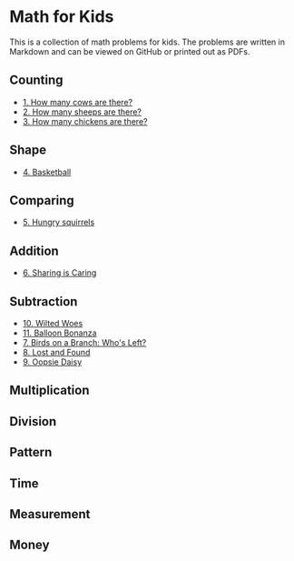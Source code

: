 # Math for Kids

This is a collection of math problems for kids. The problems are written in Markdown and can be viewed on GitHub or printed out as PDFs.

<!-- BEGIN MATH PROBLEMS -->

## Counting

* [1. How many cows are there?](problems/1)
* [2. How many sheeps are there?](problems/2)
* [3. How many chickens are there?](problems/3)
## Shape

* [4. Basketball](problems/4)
## Comparing

* [5. Hungry squirrels](problems/5)
## Addition

* [6. Sharing is Caring](problems/6)
## Subtraction

* [10. Wilted Woes](problems/10)
* [11. Balloon Bonanza](problems/11)
* [7. Birds on a Branch: Who's Left?](problems/7)
* [8. Lost and Found](problems/8)
* [9. Oopsie Daisy](problems/9)
## Multiplication

## Division

## Pattern

## Time

## Measurement

## Money


<!-- END MATH PROBLEMS -->